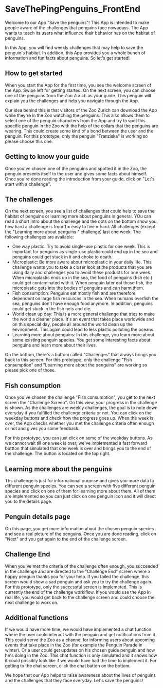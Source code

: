 # SaveThePingPenguins_FrontEnd

Welcome to our App "Save the penguins"! This App is intended to make people aware of the challenges that penguins face nowadays. The App wants to teach its users what influence their behavior has on the habitat of penguins.

In this App, you will find weekly challenges that may help to save the penguin's habitat. In addition, this App provides you a whole bunch of information and fun facts about penguins. So let's get started!

## How to get started

When you start the App for the first time, you see the welcome screen of the App. Swipe left for getting started. On the next screen, you can choose one of the penguins from the Zoo Zurich as your guide. This penguin will explain you the challenges and help you navigate through the App. 

Our idea behind this is that visitors of the Zoo Zurich can download the App while they're in the Zoo watching the penguins. This also allows them to select one of the penguin characters from the App and try to spot this specific penguin in the Zoo with the help of the collars that the penguins are wearing. This could create some kind of a bond between the user and the penguin. For this prototype, only the penguin "Franziska" is working so please choose this one.

## Getting to know your guide

Once you've chosen one of the penguins and spotted it in the Zoo, the penguin presents itself to the user and gives some facts about himself. Once you're done reading the introduction from your guide, click on "Let's start with a challenge".

## The challenges
On the next screen, you see a list of challenges that could help to save the habitat of penguins or learning more about penguins in general. YOu can read a short intro about the challenge and the dots on the bottom show you, how hard a challenge is from 1 = easy to five = hard. All challenges (except the "Learning more about penguins " challenge) last one week. The following challenges are available:

* One way plastic: Try to avoid single-use plastic for one week. This is important for penguins as single-use plastic could end up in the sea and penguins could get stuck in it and choke to death.
* Microplastic: Be more aware about microplastic in your daily life. This challenge wants you to take a closer look at the products that you are using daily and challenges you to avoid these products for one week. When microplastic ends up in the sea, the food of penguins (fish etc.) could get contaminated with it. When penguin later eat those fish, the microplastic gets into the bodies of penguins and can harm them.
* Fish consumption: Penguins eat mostly fish and are therefore dependent on large fish resources in the sea. When humans overfish the sea, penguins don't have enough food anymore. In addition, penguins could get stuck in the fish nets and die.
* World clean up day: This is a more general challenge that tries to make the world a cleaner place. It's an event that takes place worldwide and on this special day, people all around the world clean up the environment. This again could lead to less plastic polluting the oceans.
* Learning more about penguins: In this challenge, you learn more about some existing penguin species. You get some interesting facts about penguins and learn more about their lives. 

On the bottom, there's a buttom called "Challenges" that always brings you back to this screen. For this prototype, only the challenge "Fish consumption" and "Learning more about the penguins" are working so please pick one of those.  

## Fish consumption
Once you've chosen the challenge "Fish consumption", you get to the next screen the "Challenge Screen". On this view, your progress in the challenge is shown. As the challenges are weekly challenges, the goal is to note down everyday if you fulfilled the challenge criteria or not. You can click on the weekday buttons and check how the progress goes up. When the week is over, the App checks whether you met the challenge criteria often enough or not and gives you some feedback. 

For this prototype, you can just click on some of the weekday buttons. As we cannot wait till one week is over, we've implemented a fast forward buttton that simulated that one week is over and brings you to the end of the challenge. The button is located on the top right.

## Learning more about the penguins
Ths challenge is just for informational purpose and gives you more data to different penguin species. You can see a screen with five different penguin species and click on one of them for learning more about them. All of them are implemented so you can just click on one penguin icon and it will direct you to the details page.

## Penguin details page
On this page, you get more information about the chosen penguin species and see a real picture of the penguins. Once you are done reading, click on "Next" and you get again to the end of the challenge screen.

## Challenge End
When you've met the criteria of the challenge often enough, you succeeded in the challenge and are directed to the "Challenge End" screen where a happy penguin thanks you for your help. If you failed the challenge, this screen would show a sad penguin and ask you to try the challenge again. For this prototype, only the successful screen is implemeted. This is currently the end of the challenge worklflow. If you would use the App in real life, you would get back to the challenge screen and could choose the next challenge to work on.

## Additional functions
If we would have more time, we would have implemented a chat function where the user could interact with the penguin and get notifications from it. This could serve the Zoo as a channel for informing users about upcoming events that take place in the Zoo (for example the Penguin Parade in winter). Or a user could get updates on his chosen guide penguin and how he's doing in the Zoo. This chat function is only simulated and it shows how it could possibly look like if we would have had the time to implement it. For getting to the chat screen, click the chat button on the bottom.

We hope that our App helps to raise awareness about the lives of penguins and the challenges that they face everyday. Let's save the penguins!
